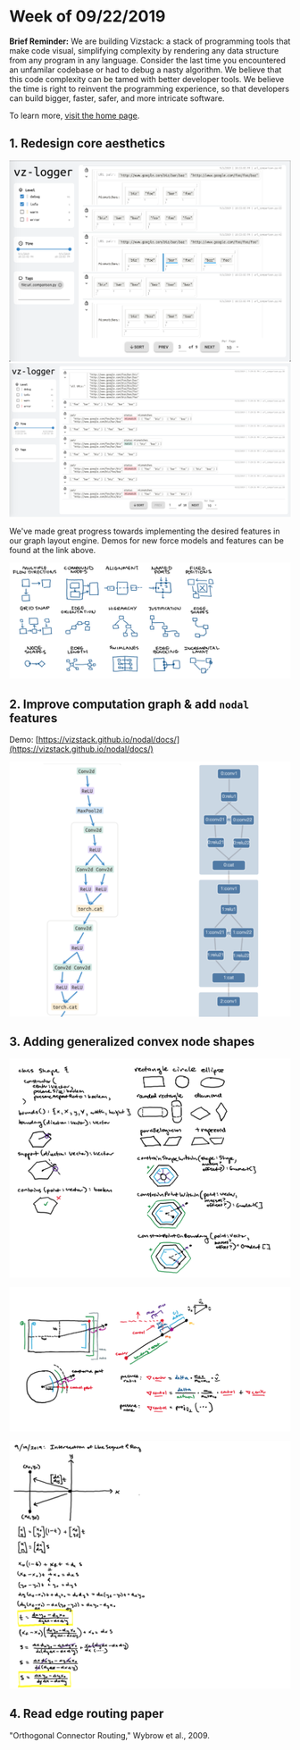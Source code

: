 # Week of 09/22/2019
**Brief Reminder:** We are building Vizstack: a stack of programming tools that make code visual, simplifying complexity by rendering any data structure from any program in any language. Consider the last time you encountered an unfamilar codebase or had to debug a nasty algorithm. We believe that this code complexity can be tamed with better developer tools. We believe the time is right to reinvent the programming experience, so that developers can build bigger, faster, safer, and more intricate software.

To learn more, [visit the home page](https://github.com/vizstack/blog/).

## 1. Redesign core aesthetics

![Vz-logger Screenshot](https://github.com/vizstack/blog/blob/master/img/vzlogger-screenshot.png)
![Vz-logger Screenshot2](https://github.com/vizstack/blog/blob/master/img/vzlogger-screenshot2.png)

We've made great progress towards implementing the desired features in our graph layout engine. Demos for new force models and features can be found at the link above.

![Nodal Features](https://github.com/vizstack/blog/blob/master/img/nodal-features.png)

## 2. Improve computation graph & add `nodal` features

Demo: [https://vizstack.github.io/nodal/docs/](https://vizstack.github.io/nodal/docs/)

![Compgraph Improved](https://github.com/vizstack/blog/blob/master/img/compgraph-improved.png)

## 3. Adding generalized convex node shapes

![Shape API](https://github.com/vizstack/blog/blob/master/img/shape-api.png)

![Shape Constraints](https://github.com/vizstack/blog/blob/master/img/shape-constraints.png)

![Shape Intersect](https://github.com/vizstack/blog/blob/master/img/shape-intersect.png)

## 4. Read edge routing paper

"Orthogonal Connector Routing," Wybrow et al., 2009.
